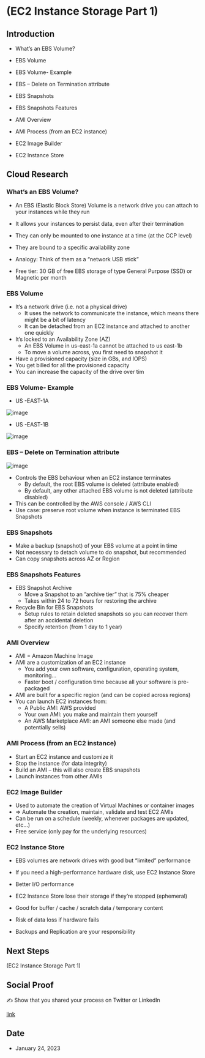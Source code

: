 # (EC2 Instance Storage Part 1)


## Introduction

- What’s an EBS Volume?
- EBS Volume
- EBS Volume- Example
- EBS – Delete on Termination attribute
- EBS Snapshots
- EBS Snapshots Features

- AMI Overview
- AMI Process (from an EC2 instance)
- EC2 Image Builder
- EC2 Instance Store


## Cloud Research


### What’s an EBS Volume?

- An EBS (Elastic Block Store) Volume is a network drive you can attach to your instances while they run
- It allows your instances to persist data, even after their termination
- They can only be mounted to one instance at a time (at the CCP level)
- They are bound to a specific availability zone

- Analogy: Think of them as a “network USB stick”
- Free tier: 30 GB of free EBS storage of type General Purpose (SSD) or Magnetic per month


### EBS Volume

- It’s a network drive (i.e. not a physical drive)
  - It uses the network to communicate the instance, which means there might be a bit of latency
  - It can be detached from an EC2 instance and attached to another one quickly
- It’s locked to an Availability Zone (AZ) 
  - An EBS Volume in us-east-1a cannot be attached to us east-1b
  - To move a volume across, you first need to snapshot it
-  Have a provisioned capacity (size in GBs, and IOPS)
  -  You get billed for all the provisioned capacity
  - You can increase the capacity of the drive over tim


### EBS Volume- Example

- US -EAST-1A

![image](https://user-images.githubusercontent.com/121140952/214186924-dbbbc0eb-6062-4f60-91d8-768ac27bb031.png)

- US -EAST-1B

![image](https://user-images.githubusercontent.com/121140952/214187015-547604a8-b202-4ef5-8593-680443cf1497.png)


### EBS – Delete on Termination attribute

![image](https://user-images.githubusercontent.com/121140952/214187223-95a2eb7d-d456-4de7-8789-5966651c4dba.png)

- Controls the EBS behaviour when an EC2 instance terminates 
  - By default, the root EBS volume is deleted (attribute enabled) 
  - By default, any other attached EBS volume is not deleted (attribute disabled) 
- This can be controlled by the AWS console / AWS CLI 
- Use case: preserve root volume when instance is terminated EBS Snapshots 


### EBS Snapshots

- Make a backup (snapshot) of your EBS volume at a point in time 
- Not necessary to detach volume to do snapshot, but recommended 
- Can copy snapshots across AZ or Region

### EBS Snapshots Features

- EBS Snapshot Archive
  - Move a Snapshot to an ”archive tier” that is 75% cheaper
  - Takes within 24 to 72 hours for restoring the archive
- Recycle Bin for EBS Snapshots
  - Setup rules to retain deleted snapshots so you can recover them after an accidental deletion
  - Specify retention (from 1 day to 1 year)


### AMI Overview

- AMI = Amazon Machine Image
- AMI are a customization of an EC2 instance
  - You add your own software, configuration, operating system, monitoring…
  - Faster boot / configuration time because all your software is pre-packaged
- AMI are built for a specific region (and can be copied across regions)
- You can launch EC2 instances from:
  - A Public AMI: AWS provided
  - Your own AMI: you make and maintain them yourself
  - An AWS Marketplace AMI: an AMI someone else made (and potentially sells)


### AMI Process (from an EC2 instance)

- Start an EC2 instance and customize it
- Stop the instance (for data integrity)
- Build an AMI – this will also create EBS snapshots
- Launch instances from other AMIs


### EC2 Image Builder

- Used to automate the creation of Virtual Machines or container images
- => Automate the creation, maintain, validate and test EC2 AMIs
- Can be run on a schedule (weekly, whenever packages are updated, etc…)
- Free service (only pay for the underlying resources)


### EC2 Instance Store

- EBS volumes are network drives with good but “limited” performance
- If you need a high-performance hardware disk, use EC2 Instance Store

- Better I/O performance
- EC2 Instance Store lose their storage if they’re stopped (ephemeral)
- Good for buffer / cache / scratch data / temporary content
- Risk of data loss if hardware fails
- Backups and Replication are your responsibility 


## Next Steps

(EC2 Instance Storage Part 1)


## Social Proof

✍️ Show that you shared your process on Twitter or LinkedIn

[link](link)

## Date

- January 24, 2023
